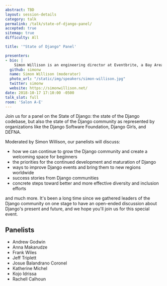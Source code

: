```yaml
---
abstract: TBD
layout: session-details
category: talk
permalink: /talk/state-of-django-panel/
accepted: true
sitemap: true
difficulty: All

title: '"State of Django" Panel'

presenters:
- bio: |
    Simon Willison is an engineering director at Eventbrite, a Bay Area ticketing company working to bring the world together through live experiences. Simon joined Eventbrite through their acquisition of Lanyrd, a Y Combinator funded company he co-founded in 2010. He is a co-creator of the Django Web Framework, and has been blogging about web development and programming since 2002 at https://simonwillison.net/
  github: simonw
  name: Simon Willison (moderator)
  photo_url: "/static/img/speakers/simon-willison.jpg"
  twitter: simonw
  website: https://simonwillison.net/
date: 2018-10-17 17:10:00 -0500
talk_slot: full
room: 'Salon A-E'
---
```

Join us for a panel on the State of Django: the state of the Django codebase, but also the state of the Django community as represented by organizations like the Django Software Foundation, Django Girls, and DEFNA.

Moderated by Simon Willison, our panelists will discuss:

-  how we can continue to grow the Django community and create a welcoming space for beginners
- the priorities for the continued development and maturation of Django
- ways to improve Django events and bring them to new regions worldwide
- success stories from Django communities
- concrete steps toward better and more effective diversity and inclusion efforts

and much more. It's been a long time since we gathered leaders of the Django community on one stage to have an open-ended discussion about Django's present and future, and we hope you'll join us for this special event.

## Panelists

- Andrew Godwin
- Anna Makarudze
- Frank Wiles
- Jeff Triplett
- Josue Balandrano Coronel
- Katherine Michel
- Kojo Idrissa
- Rachell Calhoun
